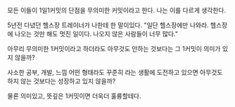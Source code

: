 모든 이들이 1일1커밋의 단점을 
무의미한 커밋이라고 한다.
나는 이를 다르게 생각한다.

5년전 다녔던 헬스장 트레이너가 나한테 한 말이있다.
"일단 헬스장에만 나와라. 헬스장에 나오는 것만 해도 멋진 일이다. 나오지 않은 사람들이 너무 많다."

아무리 무의미한 1커밋이라고 하더라도
아무것도 안하는 것보다는 그 1커밋이 의미가 있지 않을까?

사소한 공부, 개발, 느낌 어떤 형태라도 
꾸준히 라는 생활에 도전하고 있으면 아무것도 하지 않는 것보다는 성장하고 있지 않을까?

물론 의미있고, 뜻깊은 1커밋이면 더욱더 훌륭할테다.
